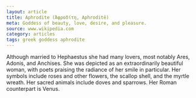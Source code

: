 ```yaml
---
layout: article
title: Aphrodite (Ἀφροδίτη, Aphroditē)
meta: Goddess of beauty, love, desire, and pleasure.
source: www.wikipedia.com
category: articles
tags: greek goddess aphrodite
---
```


Although married to Hephaestus she had many lovers, most notably Ares, Adonis, and Anchises. She was depicted as an extraordinarily beautiful woman, with poets praising the radiance of her smile in particular. Her symbols include roses and other flowers, the scallop shell, and the myrtle wreath. Her sacred animals include doves and sparrows. Her Roman counterpart is Venus.